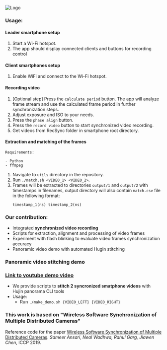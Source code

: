 ![Logo](https://imgur.com/YtJA0E2.png)

### Usage:


#### Leader smartphone setup

1.  Start a Wi-Fi hotspot.
2.  The app should display connected clients and buttons for recording control

#### Client smartphones setup

1.  Enable WiFi and connect to the Wi-Fi hotspot.

#### Recording video

1.  [Optional step] Press the ```calculate period``` button. The app will analyze frame stream and use the calculated frame period in further synchronization steps.
2.  Adjust exposure and ISO to your needs.
3.  Press the ```phase align``` button.
4.  Press the ```record video``` button to start synchronized video recording.
5.  Get videos from RecSync folder in smartphone root directory.

#### Extraction and matching of the frames

```
Requirements:

- Python
- ffmpeg
```

1. Navigate to ```utils``` directory in the repository.
2. Run ```./match.sh <VIDEO_1> <VIDEO_2>```.
3. Frames will be extracted to directories ```output/1``` and ```output/2``` with timestamps in filenames, output directory will also contain ```match.csv``` file in the following format:
    ```
    timestamp_1(ns) timestamp_2(ns)
    ```

### Our contribution:

- Integrated **synchronized video recording**
- Scripts for extraction, alignment and processing of video frames
- Experiment with flash blinking to evaluate video frames synchronization accuracy
- Panoramic video demo with automated Hugin stitching

### Panoramic video stitching demo

### [Link to youtube demo video](https://youtu.be/W6iANtCuQ-o)

- We provide scripts to **stitch 2 syncronized smatphone videos** with Hujin panorama CLI tools
- Usage:
    - Run ```./make_demo.sh {VIDEO_LEFT} {VIDEO_RIGHT}```

### This work is based on "Wireless Software Synchronization of Multiple Distributed Cameras"

Reference code for the paper
[Wireless Software Synchronization of Multiple Distributed Cameras](https://arxiv.org/abs/1812.09366).
_Sameer Ansari, Neal Wadhwa, Rahul Garg, Jiawen Chen_, ICCP 2019.

